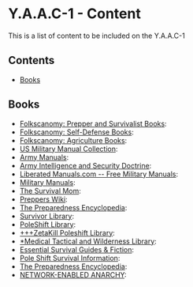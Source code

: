<!-- ======================================== yaac1-content.md Start ======================================== -->


<!-- ------------------------------ Intro Start ------------------------------ -->

# Y.A.A.C-1 - Content

This is a list of content to be included on the Y.A.A.C-1

<!-- ------------------------------ Intro End ------------------------------ -->


<!-- ------------------------------ Overview Start ------------------------------ -->

## Contents
- [Books](#Books)

<!-- ------------------------------ Overview End ------------------------------ -->


<!-- ------------------------------ Books Start ------------------------------ -->

## Books
- [Folkscanomy: Prepper and Survivalist Books](https://archive.org/details/folkscanomy_prepper): 
- [Folkscanomy: Self-Defense Books](https://archive.org/details/folkscanomy_defense): 
- [Folkscanomy: Agriculture Books](https://archive.org/details/folkscanomy_agriculture): 
- [US Military Manual Collection](https://archive.org/details/military-manuals): 
- [Army Manuals](https://armypubs.army.mil/): 
- [Army Intelligence and Security Doctrine](https://irp.fas.org/doddir/army/): 
- [Liberated Manuals.com -- Free Military Manuals](https://www.liberatedmanuals.com/): 
- [Military Manuals](https://www.militarynewbie.com/military-manuals/): 
- [The Survival Mom](https://thesurvivalmom.com/): 
- [Preppers Wiki](https://preppers.fandom.com/wiki/Preppers_Wiki): 
- [The Preparedness Encyclopedia](https://fluidicice.com/tpe): 
- [Survivor Library](http://www.survivorlibrary.com/): 
- [PoleShift Library](https://the-eye.eu/public/Books/pssurvival.com/PS/): 
- [+++ZetaKill Poleshift Library](http://www.zetatalk11.com/docs/): 
- [*Medical Tactical and Wilderness Library](https://www.mediafire.com/file/v2ujdc4jv45ngxf/Medical+Tactical+and+Wilderness+Survival+Guides.zip/file): 
- [Essential Survival Guides & Fiction](https://www.ar15.com/forums/outdoors/Essential-Survival-Guides-andamp-Fiction/20/): 
- [Pole Shift Survival Information](https://web.archive.org/web/20210115140217/https://www.ps-survival.com/): 
- [The Preparedness Encyclopedia](https://fluidicice.com/tpe.html): 
- [NETWORK-ENABLED ANARCHY](https://millercenter.rutgers.edu/wp-content/uploads/2020/11/NCRI-White-Paper-Network-Enabled-Anarchy-25-Sept-259pm.pdf): 


<!-- ------------------------------ Books End ------------------------------ -->


<!-- ------------------------------ Outro Start ------------------------------ -->

<!-- ------------------------------ Outro End ------------------------------ -->


<!-- ======================================== yaac1-content.md End ======================================== -->
